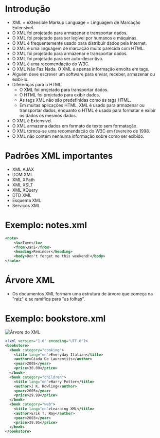 # Introdução

- XML = eXtensible Markup Language = Linguagem de Marcação Extensível.
- O XML foi projetado para armazenar e transportar dados.
- O XML foi projetado para ser legível por humanos e máquinas.
- O XML é frequentemente usado para distribuir dados pela Internet.
- O XML é uma linguagem de marcação muito parecida com HTML.
- O XML foi projetado para armazenar e transportar dados.
- O XML foi projetado para ser auto-descritivo.
- O XML é uma recomendação do W3C.
- O XML Não Faz Nada. O XML é apenas informação envolta em tags.
- Alguém deve escrever um software para enviar, receber, armazenar ou exibi-lo.
- Diferenças para o HTML:
    - O XML foi projetado para transportar dados.
    - O HTML foi projetado para exibir dados.
    - As tags XML não são predefinidas como as tags HTML.
    - Em muitas aplicações HTML, XML é usado para armazenar ou transportar dados, enquanto o HTML é usado para formatar e exibir os dados os mesmos dados.
- O XML é Extensível. 
- O XML armazena dados em formato de texto sem formatação.
- O XML tornou-se uma recomendação do W3C em fevereiro de 1998.    
- O XML não contém nenhuma informação sobre como ser exibido.

# Padrões XML importantes

- XML AJAX
- DOM XML
- XML XPath
- XML XSLT
- XML XQuery
- DTD XML
- Esquema XML
- Serviços XML

# Exemplo: notes.xml

~~~xml
<note>
    <to>Tove</to>
    <from>Jani</from>
    <heading>Reminder</heading>
    <body>Don't forget me this weekend!</body>
</note>
~~~

# Árvore XML

- Os documentos XML formam uma estrutura de árvore que começa na "raiz" e se ramifica para "as folhas".

# Exemplo: bookstore.xml

![Árvore do XML](https://www.w3schools.com/xml/nodetree.gif)

~~~xml
<?xml version="1.0" encoding="UTF-8"?>
<bookstore>
  <book category="cooking">
    <title lang="en">Everyday Italian</title>
    <author>Giada De Laurentiis</author>
    <year>2005</year>
    <price>30.00</price>
  </book>
  <book category="children">
    <title lang="en">Harry Potter</title>
    <author>J K. Rowling</author>
    <year>2005</year>
    <price>29.99</price>
  </book>
  <book category="web">
    <title lang="en">Learning XML</title>
    <author>Erik T. Ray</author>
    <year>2003</year>
    <price>39.95</price>
  </book>
</bookstore>
~~~

